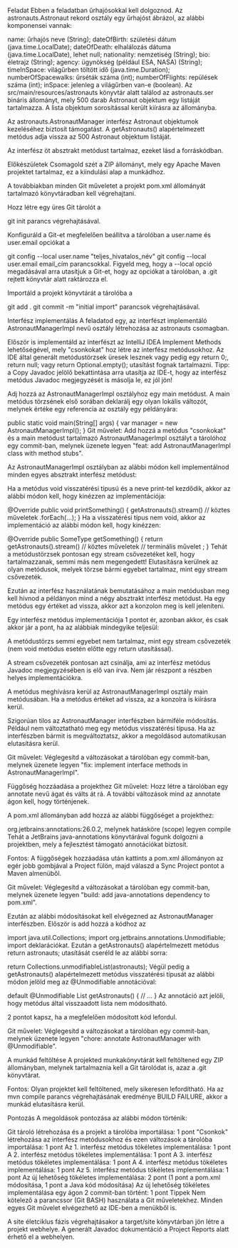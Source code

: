 Feladat
Ebben a feladatban űrhajósokkal kell dolgoznod. Az astronauts.Astronaut rekord osztály egy űrhajóst ábrázol, az alábbi komponensei vannak:

name: űrhajós neve (String);
dateOfBirth: születési dátum (java.time.LocalDate);
dateOfDeath: elhalálozás dátuma (java.time.LocalDate), lehet null;
nationality: nemzetiség (String);
bio: életrajz (String);
agency: ügynökség (például ESA, NASA) (String);
timeInSpace: világűrben töltött idő (java.time.Duration);
numberOfSpacewalks: űrséták száma (int);
numberOfFlights: repülések száma (int);
inSpace: jelenleg a világűrben van-e (boolean).
Az src/main/resources/astronauts könyvtár alatt találod az astronauts.ser bináris állományt, mely 500 darab Astronaut objektum egy listáját tartalmazza. A lista objektum sorosítással került kiírásra az állományba.

Az astronauts.AstronautManager interfész Astronaut objektumok kezeléséhez biztosít támogatást. A getAstronauts() alapértelmezett metódus adja vissza az 500 Astronaut objektum listáját.

Az interfész öt absztrakt metódust tartalmaz, ezeket lásd a forráskódban.

Előkészületek
Csomagold szét a ZIP állományt, mely egy Apache Maven projektet tartalmaz, ez a kiindulási alap a munkádhoz.

A továbbiakban minden Git műveletet a projekt pom.xml állományát tartalmazó könyvtáradban kell végrehajtani.

Hozz létre egy üres Git tárolót a

git init
parancs végrehajtásával.

Konfiguráld a Git-et megfelelően beállítva a tárolóban a user.name és user.email opciókat a

git config --local user.name "teljes_hivatalos_név"
git config --local user.email email_cím
parancsokkal. Figyeld meg, hogy a --local opció megadásával arra utasítjuk a Git-et, hogy az opciókat a tárolóban, a .git rejtett könyvtár alatt raktározza el.

Importáld a projekt könyvtárát a tárolóba a

git add .
git commit -m "initial import"
parancsok végrehajtásával.

Interfész implementálás
A feladatod egy, az interfészt implementáló AstronautManagerImpl nevű osztály létrehozása az astronauts csomagban.

Először is implementáld az interfészt az IntelliJ IDEA Implement Methods lehetőségével, mely "csonkokat" hoz létre az interfész metódusokhoz. Az IDE által generált metódustörzsek üresek lesznek vagy pedig egy return 0;, return null; vagy return Optional.empty(); utasítást fognak tartalmazni. Tipp: a Copy Javadoc jelölő bekattintása arra utasítja az IDE-t, hogy az interfész metódus Javadoc megjegyzését is másolja le, ez jól jön!

Adj hozzá az AstronautManagerImpl osztályhoz egy main metódust. A main metódus törzsének első sorában deklarálj egy olyan lokális változót, melynek értéke egy referencia az osztály egy példányára:

public static void main(String[] args) {
    var manager = new AstronautManagerImpl();
}
Git művelet: Add hozzá a metódus "csonkokat" és a main metódust tartalmazó AstronautManagerImpl osztályt a tárolóhoz egy commit-ban, melynek üzenete legyen "feat: add AstronautManagerImpl class with method stubs".

Az AstronautManagerImpl osztályban az alábbi módon kell implementálnod minden egyes absztrakt interfész metódust:

Ha a metódus void visszatérési típusú és a neve print-tel kezdődik, akkor az alábbi módon kell, hogy kinézzen az implementációja:

@Override
public void printSomething() {
  getAstronauts().stream()
      // köztes műveletek
      .forEach(...);
}
Ha a visszatérési típus nem void, akkor az implementáció az alábbi módon kell, hogy kinézzen:

@Override
public SomeType getSomething() {
  return getAstronauts().stream()
      // köztes műveletek
      // terminális művelet
      ;
}
Tehát a metódustörzsek pontosan egy stream csővezetéket kell, hogy tartalmazzanak, semmi más nem megengedett! Elutasításra kerülnek az olyan metódusok, melyek törzse bármi egyebet tartalmaz, mint egy stream csővezeték.

Ezután az interfész használatának bemutatásához a main metódusban meg kell hívnod a példányon mind a négy absztrakt interfész metódust. Ha egy metódus egy értéket ad vissza, akkor azt a konzolon meg is kell jeleníteni.

Egy interfész metódus implementációja 1 pontot ér, azonban akkor, és csak akkor jár a pont, ha az alábbiak mindegyike teljesül:

A metódustörzs semmi egyebet nem tartalmaz, mint egy stream csővezeték (nem void metódus esetén előtte egy return utasítással).

A stream csővezeték pontosan azt csinálja, ami az interfész metódus Javadoc megjegyzésében is elő van írva. Nem jár részpont a részben helyes implementációkra.

A metódus meghívásra kerül az AstronautManagerImpl osztály main metódusában. Ha a metódus értéket ad vissza, az a konzolra is kiírásra kerül.

Szigorúan tilos az AstronautManager interfészben bármiféle módosítás. Például nem változtatható meg egy metódus visszatérési típusa. Ha az interfészben bármit is megváltoztatsz, akkor a megoldásod automatikusan elutasításra kerül.

Git művelet: Véglegesítd a változásokat a tárolóban egy commit-ban, melynek üzenete legyen "fix: implement interface methods in AstronautManagerImpl".

Függőség hozzáadása a projekthez
Git művelet: Hozz létre a tárolóban egy annotate nevű ágat és válts át rá. A további változások mind az annotate ágon kell, hogy történjenek.

A pom.xml állományban add hozzá az alábbi függőséget a projekthez:

org.jetbrains:annotations:26.0.2, melynek hatásköre (scope) legyen compile
Tehát a JetBrains java-annotations könyvtárával fogunk dolgozni a projektben, mely a fejlesztést támogató annotációkat biztosít.

Fontos: A függőségek hozzáadása után kattints a pom.xml állományon az egér jobb gombjával a Project fülön, majd válaszd a Sync Project pontot a Maven almenüből.

Git művelet: Véglegesítd a változásokat a tárolóban egy commit-ban, melynek üzenete legyen "build: add java-annotations dependency to pom.xml".

Ezután az alábbi módosításokat kell elvégezned az AstronautManager interfészben. Először is add hozzá a kódhoz az

import java.util.Collections;
import org.jetbrains.annotations.Unmodifiable;
import deklarációkat. Ezután a getAstronauts() alapértelmezett metódus return astronauts; utasítását cseréld le az alábbi sorra:

return Collections.unmodifiableList(astronauts);
Végül pedig a getAstronauts() alapértelmezett metódus visszatérési típusát az alábbi módon jelöld meg az @Unmodifiable annotációval:

default @Unmodifiable List<Astronaut> getAstronauts() {
    // ...
}
Az annotáció azt jelöli, hogy metódus által visszaadott lista nem módosítható.

2 pontot kapsz, ha a megfelelően módosított kód lefordul.

Git művelet: Véglegesítd a változásokat a tárolóban egy commit-ban, melynek üzenete legyen "chore: annotate AstronautManager with @Unmodifiable".

A munkád feltöltése
A projekted munkakönyvtárát kell feltöltened egy ZIP állományban, melynek tartalmaznia kell a Git tárolódat is, azaz a .git könyvtárat.

Fontos: Olyan projektet kell feltöltened, mely sikeresen lefordítható. Ha az mvn compile parancs végrehajtásának eredménye BUILD FAILURE, akkor a munkád elutasításra kerül.

Pontozás
A megoldások pontozása az alábbi módon történik:

Git tároló létrehozása és a projekt a tárolóba importálása: 1 pont
"Csonkok" létrehozása az interfész metódusokhoz és ezen változások a tárolóba importálása: 1 pont
Az 1. interfész metódus tökéletes implementálása: 1 pont
A 2. interfész metódus tökéletes implementálása: 1 pont
A 3. interfész metódus tökéletes implementálása: 1 pont
A 4. interfész metódus tökéletes implementálása: 1 pont
Az 5. interfész metódus tökéletes implementálása: 1 pont
Az új lehetőség tökéletes implementálása: 2 pont (1 pont a pom.xml módosítása, 1 pont a Java kód módosítása)
Az új lehetőség tökéletes implementálása egy ágon 2 commit-ban történt: 1 pont
Tippek
Nem kötelező a parancssor (Git BASH) használata a Git műveletekhez. Minden egyes Git művelet elvégezhető az IDE-ben a menükből is.

A site életciklus fázis végrehajtásakor a target/site könyvtárban jön létre a projekt webhelye. A generált Javadoc dokumentáció a Project Reports alatt érhető el a webhelyen.
